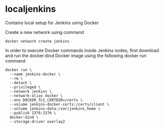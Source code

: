 # localjenkins
Contains local setup for Jenkins using Docker

Create a new network using command

```
docker network create jenkins
```

In order to execute Docker commands inside Jenkins nodes, first download and run the docker:dind Docker image using the following docker run command

```
docker run \
  --name jenkins-docker \
  --rm \
  --detach \
  --privileged \
  --network jenkins \
  --network-alias docker \
  --env DOCKER_TLS_CERTDIR=/certs \
  --volume jenkins-docker-certs:/certs/client \
  --volume jenkins-data:/var/jenkins_home \
  --publish 2376:2376 \
  docker:dind \
  --storage-driver overlay2
```

